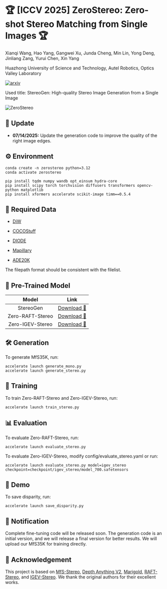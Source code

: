 # 🏆 [ICCV 2025] ZeroStereo: Zero-shot Stereo Matching from Single Images 🏆

Xianqi Wang, Hao Yang, Gangwei Xu, Junda Cheng, Min Lin, Yong Deng, Jinliang Zang, Yurui Chen, Xin Yang

Huazhong University of Science and Technology, Autel Robotics, Optics Valley Laboratory

<a href="https://arxiv.org/abs/2501.08654"><img src="https://img.shields.io/badge/arXiv-2501.08654-b31b1b?logo=arxiv" alt='arxiv'></a>

Used title: StereoGen: High-quality Stereo Image Generation from a Single Image

![ZeroStereo](ZeroStereo.png)

## 🔄 Update

* **07/14/2025:** Update the generation code to improve the quality of the right image edges.

## ⚙️ Environment

```
conda create -n zerostereo python=3.12
conda activate zerostereo

pip install tqdm numpy wandb opt_einsum hydra-core
pip install scipy torch torchvision diffusers transformers opencv-python matplotlib
pip install xformers accelerate scikit-image timm==0.5.4
```

## 📂 Required Data

* [DiW](https://wfchen-umich.github.io/wfchen.github.io/depth-in-the-wild/)

* [COCOStuff](https://github.com/nightrome/cocostuff)

* [DIODE](https://diode-dataset.org/)

* [Mapillary](https://www.mapillary.com/dataset/vistas?pKey=1697734990430617)

* [ADE20K](https://ade20k.csail.mit.edu/)

The filepath format should be consistent with the filelist.

## 🎁 Pre-Trained Model

| Model | Link |
| :-: | :-: |
| StereoGen | [Download 🤗](https://huggingface.co/Windsrain/ZeroStereo/tree/main/StereoGen) |
| Zero-RAFT-Stereo | [Download 🤗](https://huggingface.co/Windsrain/ZeroStereo/tree/main/Zero-RAFT-Stereo)|
| Zero-IGEV-Stereo | [Download 🤗](https://huggingface.co/Windsrain/ZeroStereo/tree/main/Zero-IGEV-Stereo)|

## 🛠️ Generation

To generate MfS35K, run:

```
accelerate launch generate_mono.py
accelerate launch generate_stereo.py
```

## 🚀 Training

To train Zero-RAFT-Stereo and Zero-IGEV-Stereo, run:

```
accelerate launch train_stereo.py
```

## 📊 Evaluation

To evaluate Zero-RAFT-Stereo, run:

```
accelerate launch evaluate_stereo.py
```

To evaluate Zero-IGEV-Stereo, modify config/evaluate_stereo.yaml or run:

```
accelerate launch evaluate_stereo.py model=igev_stereo checkpoint=checkpoint/igev_stereo/model_700.safetensors  
```

## 🎥 Demo

To save disparity, run:

```
accelerate launch save_disparity.py
```

## 🔔 Notification

Complete fine-tuning code will be released soon. The generation code is an initial version, and we will release a final version for better results. We will upload our MfS35K for training directly.

## 🙏 Acknowledgement

This project is based on [MfS-Stereo](https://github.com/nianticlabs/stereo-from-mono), [Depth Anything V2](https://github.com/DepthAnything/Depth-Anything-V2), [Marigold](https://github.com/prs-eth/Marigold), [RAFT-Stereo](https://github.com/princeton-vl/RAFT-Stereo), and [IGEV-Stereo](https://github.com/gangweix/IGEV). We thank the original authors for their excellent works.